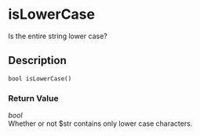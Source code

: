 # isLowerCase
Is the entire string lower case?

## Description
`bool isLowerCase()`


### Return Value
_bool_  
Whether or not $str contains only lower case characters.